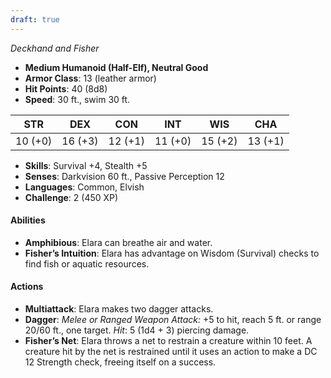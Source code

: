 ```yaml
---
draft: true
---
```


_Deckhand and Fisher_

- **Medium Humanoid (Half-Elf), Neutral Good**
- **Armor Class**: 13 (leather armor)
- **Hit Points**: 40 (8d8)
- **Speed**: 30 ft., swim 30 ft.

|STR|DEX|CON|INT|WIS|CHA|
|---|---|---|---|---|---|
|10 (+0)|16 (+3)|12 (+1)|11 (+0)|15 (+2)|13 (+1)|

- **Skills**: Survival +4, Stealth +5
- **Senses**: Darkvision 60 ft., Passive Perception 12
- **Languages**: Common, Elvish
- **Challenge**: 2 (450 XP)

#### **Abilities**

- **Amphibious**: Elara can breathe air and water.
- **Fisher’s Intuition**: Elara has advantage on Wisdom (Survival) checks to find fish or aquatic resources.

#### **Actions**

- **Multiattack**: Elara makes two dagger attacks.
- **Dagger**: _Melee or Ranged Weapon Attack:_ +5 to hit, reach 5 ft. or range 20/60 ft., one target. _Hit_: 5 (1d4 + 3) piercing damage.
- **Fisher’s Net**: Elara throws a net to restrain a creature within 10 feet. A creature hit by the net is restrained until it uses an action to make a DC 12 Strength check, freeing itself on a success.